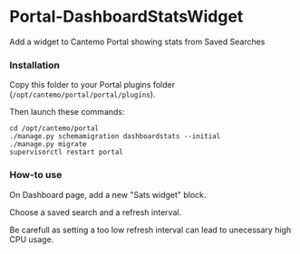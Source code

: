 # Portal-DashboardStatsWidget
Add a widget to Cantemo Portal showing stats from Saved Searches

### Installation
Copy this folder to your Portal plugins folder (`/opt/cantemo/portal/portal/plugins`).

Then launch these commands:
```
cd /opt/cantemo/portal
./manage.py schemamigration dashboardstats --initial
./manage.py migrate
supervisorctl restart portal
```
### How-to use
On Dashboard page, add a new "Sats widget" block.

Choose a saved search and a refresh interval.

Be carefull as setting a too low refresh interval can lead to unecessary high CPU usage.
